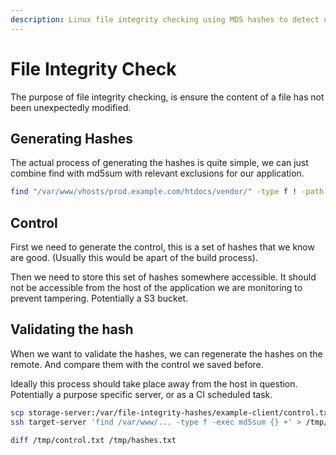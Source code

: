 ```yaml
---
description: Linux file integrity checking using MD5 hashes to detect unauthorized file modifications and security breaches.
---
```

# File Integrity Check

The purpose of file integrity checking, is ensure the content of a file has not been unexpectedly modified. 

## Generating Hashes
The actual process of generating the hashes is quite simple, we can just combine find with md5sum with relevant exclusions for our application. 

```sh
find "/var/www/vhosts/prod.example.com/htdocs/vendor/" -type f ! -path "*/cache/*" -exec md5sum {} +
```


## Control
First we need to generate the control, this is a set of hashes that we know are good. (Usually this would be apart of the build process). 

Then we need to store this set of hashes somewhere accessible. It should not be accessible from the host of the application we are monitoring to prevent tampering. Potentially a S3 bucket.

## Validating the hash

When we want to validate the hashes, we can regenerate the hashes on the remote. And compare them with the control we saved before. 

Ideally this process should take place away from the host in question. Potentially a purpose specific server, or as a CI scheduled task.

```sh
scp storage-server:/var/file-integrity-hashes/example-client/control.txt /tmp/control.txt
ssh target-server 'find /var/www/... -type f -exec md5sum {} +' > /tmp/hashes.txt

diff /tmp/control.txt /tmp/hashes.txt
```